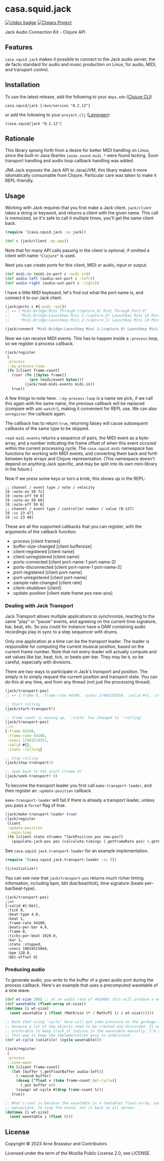 # casa.squid.jack

<!-- badges -->
[![cljdoc badge](https://cljdoc.org/badge/casa.squid/jack)](https://cljdoc.org/d/casa.squid/jack) [![Clojars Project](https://img.shields.io/clojars/v/casa.squid/jack.svg)](https://clojars.org/casa.squid/jack)
<!-- /badges -->

Jack Audio Connection Kit - Clojure API

## Features

`casa.squid.jack` makes it possible to connect to the Jack audio server, the de
facto standard for audio and music production on Linux, for audio, MIDI, and
transport control.

<!-- installation -->
## Installation

To use the latest release, add the following to your `deps.edn` ([Clojure CLI](https://clojure.org/guides/deps_and_cli))

```
casa.squid/jack {:mvn/version "0.2.12"}
```

or add the following to your `project.clj` ([Leiningen](https://leiningen.org/))

```
[casa.squid/jack "0.2.12"]
```
<!-- /installation -->

## Rationale

This library sprang forth from a desire for better MIDI handling on Linux, since
the built-in Java libaries `javax.sound.midi.*` were found lacking. Soon
transport handling and audio loop callback handling was added.

JNA Jack exposes the Jack API to Java/JVM, this libary makes it more
idiomatically consumable from Clojure. Particular care was taken to make it
REPL-friendly.

## Usage

Working with Jack requires that you first make a Jack client. `jack/client`
takes a string or keyword, and returns a client with the given name. This call
is memoized, so it's safe to call it multiple times, you'll get the same client
back.

```clj
(require '[casa.squid.jack :as jack])

(def c (jack/client :my-app))
```

Note that for many API calls passing in the client is optional, if omitted a
client with name `"Clojure"` is used.

Next you can create ports for this client, MIDI or audio, input or output.

```clj
(def midi-in (midi-in-port c :midi-in))
(def audio-left (audio-out-port c :left))
(def audio-right (audio-out-port c :right))
```

I have a little MIDI keyboard, let's find out what the port name is, and connect
it to our Jack client.

```clj
(jack/ports c #{:midi :out})
;; => ["Midi-Bridge:Midi Through:(capture_0) Midi Through Port-0"
;;     "Midi-Bridge:Launchkey Mini 2:(capture_0) Launchkey Mini LK Mini MIDI"
;;     "Midi-Bridge:Launchkey Mini 2:(capture_1) Launchkey Mini LK Mini InContro"]

(jack/connect "Midi-Bridge:Launchkey Mini 2:(capture_0) Launchkey Mini LK Mini MIDI" midi-in)
```

Now we can receive MIDI events. This has to happen inside a `:process` loop, so we register a process callback.

```clj
(jack/register
 c
 :process
 ::my-process-loop
 (fn [client frame-count]
   (run! (fn [[bytes frame]]
           (prn (midi/event bytes)))
         (jack/read-midi-events midi-in))
   true))
```

A few things to note here. `::my-process-loop` is a name we pick, if we call
this again with the same name, the previous callback will be replaced (compare
with `add-watch!`), making it convenient for REPL use. We can also `unregister`
the callback again.

The callback has to return `true`, returning falsey will cause subsequent
callbacks of the same type to be skipped.

`read-midi-events` returns a sequence of pairs, the MIDI event as a byte-array,
and a number indicating the frame offset of when this event occured within the
current processing cycle. The `casa.squid.midi` namespace has functions for
working with MIDI events, and converting them back and forth between byte arrays
and Clojure representation. (This namespace doesn't depend on anything Jack
specific, and may be split into its own mini-library in the future.)

Now if we press some keys or turn a knob, this shows up in the REPL:

```
;; channel / event type / note / velocity
[0 :note-on 59 72]
[0 :note-off 59 0]
[0 :note-on 59 69]
[0 :note-off 59 0]
;; channel / event type / controller number / value (0-127)
[0 :cc 23 47]
[0 :cc 23 48]
```

These are all the supported callbacks that you can register, with the arguments
of the callback function:

- :process [client frames]
- :buffer-size-changed [client buffersize]
- :client-registered [client name]
- :client-unregistered [client name]
- :ports-connected [client port-name-1 port-name-2]
- :ports-disconnected [client port-name-1 port-name-2]
- :port-registered [client port-name]
- :port-unregistered [client port-name]
- :sample-rate-changed [client rate]
- :client-shutdown [client]
- :update-position [client state frame pos new-pos]

### Dealing with Jack Transport

Jack Transport allows multiple applications to synchronize, reacting to the same
"play" or "pause" events, and agreeing on the current time signature, bar, beat,
etc. So you could for instance have a DAW containing audio recordings play in
sync to a step sequencer with drums.

Only one application at a time can be the transport leader. The leader is
responsible for computing the current musical position, based on the current
frame number. Note that not every leader will actually compute and set values
like bar, beat, tick, or beats-per-bar. They may be `0`, so be careful,
especially with divisions.

There are two ways to participate in Jack's transport and position. The simply
is to simply request the current position and transport state. You can do this
at any time, and from any thread (not just the processing thread).

```clj
(jack/transport-pos)
;; => {:frame 0, :frame-rate 44100, :usecs 17405102959, :valid #{}, :state :stopped}

;; Start rolling
(jack/start-transport!)

;; frame count is moving up, `:state` has changed to `:rolling`
(jack/transport-pos)
;;=>
{:frame 92160,
 :frame-rate 44100,
 :usecs 17493219351,
 :valid #{},
 :state :rolling}

;; Stop rolling
(jack/stop-transport!)

;; Seek back to the start (frame 0)
(jack/seek-transport! 0)
```

To become the transport leader you first call `make-transport-leader`, and then
register an `:update-position` callback.

`make-transport-leader` will fail if there is already a transport leader, unless
you pass a `force?` flag of true.

```clj
(jack/make-transport-leader true)
(jack/register
 client
 :update-position
 ::main-loop
 (fn [client state nframes ^JackPosition pos new-pos?]
   (populate-jack-pos pos (calculate-timings (.getFrameRate pos) (.getFrame pos) @timing))))
```

See `casa.squid.jack.transport-leader` for an example implementation.

```clj
(require '[casa.squid.jack.transport-leader :as l])

(l/initialize!)
```

You can see now that `jack/transport-pos` returns much richer timing
information, including bpm, bbt (bar/beat/tick), time signature
(beats-per-bar/beat-type).

```
(jack/transport-pos)
;;=>
{:valid #{:bbt},
 :tick 0,
 :beat-type 4.0,
 :beat 1,
 :frame-rate 44100,
 :beats-per-bar 4.0,
 :frame 0,
 :ticks-per-beat 1920.0,
 :bar 1,
 :state :stopped,
 :usecs 18019315664,
 :bpm 120.0,
 :bbt-offset 0}
```

### Producing audio

To generate audio, you write to the buffer of a given audio port during the
process callback. Here's an example that uses a precomputed wavetable of a sine
wave.

```clj
(def wt-size 100) ;; at an audio rate of 44100Hz this will produce a 441 Hz sine wave, i.e. a slightly sharp A.
(def wavetable (float-array wt-size))
(dotimes [i wt-size]
  (aset wavetable i (float (Math/sin (* 2 Math/PI (/ i wt-size))))))

;; Note that using `cycle` here will put some pressure on the garbage collector,
;; because a lot of Seq objects need to be created and discarded. It would be
;; preferable to keep track of indices in the wavetable manually. I'm doing it
;; this way to keep the implementation easy to understand.
(def wt-cycle (volatile! (cycle wavetable)))

(jack/register
 c
 :process
 ::sine-wave
 (fn [client frame-count]
   (let [buffer (.getFloatBuffer audio-left)]
     (.rewind buffer)
     (doseq [^float v (take frame-count @wt-cycle)]
       (.put buffer v))
     (vswap! wt-cycle #(drop frame-count %)))
   true))

;; What's cool is because the wavetable is a (mutable) float-array, you can
;; manipulate. To stop the sound, set it back to all zeroes.
(dotimes [i wt-size]
  (aset wavetable i (float 0)))
```

<!-- opencollective -->
<!-- /opencollective -->

<!-- contributing -->
<!-- /contributing -->

<!-- license -->
## License

Copyright &copy; 2023 Arne Brasseur and Contributors

Licensed under the term of the Mozilla Public License 2.0, see LICENSE.
<!-- /license -->
